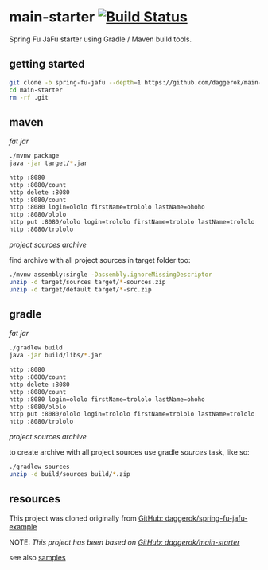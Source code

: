 # main-starter [![Build Status](https://travis-ci.org/daggerok/main-starter.svg?branch=spring-fu-jafu)](https://travis-ci.org/daggerok/main-starter)
Spring Fu JaFu starter using Gradle / Maven build tools.

## getting started

```bash
git clone -b spring-fu-jafu --depth=1 https://github.com/daggerok/main-starter.git
cd main-starter
rm -rf .git
```

## maven

_fat jar_

```bash
./mvnw package
java -jar target/*.jar

http :8080
http :8080/count
http delete :8080
http :8080/count
http :8080 login=ololo firstName=trololo lastName=ohoho
http :8080/ololo
http put :8080/ololo login=trololo firstName=trololo lastName=trololo
http :8080/trololo
```

_project sources archive_

find archive with all project sources in target folder too:

```bash
./mvnw assembly:single -Dassembly.ignoreMissingDescriptor
unzip -d target/sources target/*-sources.zip
unzip -d target/default target/*-src.zip
```

## gradle

_fat jar_

```bash
./gradlew build
java -jar build/libs/*.jar

http :8080
http :8080/count
http delete :8080
http :8080/count
http :8080 login=ololo firstName=trololo lastName=ohoho
http :8080/ololo
http put :8080/ololo login=trololo firstName=trololo lastName=trololo
http :8080/trololo
```

_project sources archive_

to create archive with all project sources use gradle _sources_ task, like so:

```bash
./gradlew sources
unzip -d build/sources build/*.zip
```

## resources

This project was cloned originally from [GitHub: daggerok/spring-fu-jafu-example](https://github.com/daggerok/spring-fu-jafu-example)

NOTE: _This project has been based on [GitHub: daggerok/main-starter](https://github.com/daggerok/main-starter)_

see also [samples](https://github.com/spring-projects/spring-fu/tree/master/samples)

